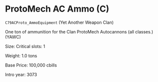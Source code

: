 # ProtoMech AC Ammo (C)

`C79ACProto_AmmoEquipment` (Yet Another Weapon Clan)

One ton of ammunition for the Clan ProtoMech Autocannons (all classes.) (YAWC)

Size: Critical slots: 1

Weight: 1.0 tons

Base Price: 100,000 cbills

Intro year: 3073

